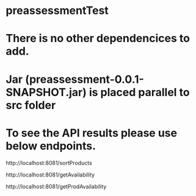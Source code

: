 # preassessmentTest
# There is no other dependencices to add.

# Jar (preassessment-0.0.1-SNAPSHOT.jar) is placed parallel to src folder

# To see the API results please use below endpoints.

http://localhost:8081/sortProducts

http://localhost:8081/getAvailability

http://localhost:8081/getProdAvailability
